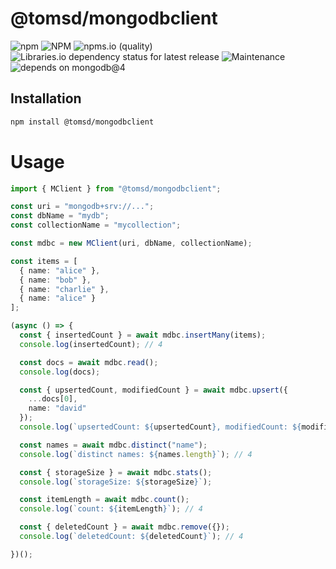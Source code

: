 # @tomsd/mongodbclient

![npm](https://img.shields.io/npm/v/@tomsd/mongodbclient)
![NPM](https://img.shields.io/npm/l/@tomsd/mongodbclient)
![npms.io (quality)](https://img.shields.io/npms-io/quality-score/@tomsd/mongodbclient)
![Libraries.io dependency status for latest release](https://img.shields.io/librariesio/release/npm/@tomsd/mongodbclient)
![Maintenance](https://img.shields.io/maintenance/yes/2022)
![depends on mongodb@4](https://img.shields.io/badge/depends%20on-mongodb@4-informational)

## Installation
``` sh
npm install @tomsd/mongodbclient
```

# Usage

``` typescript
import { MClient } from "@tomsd/mongodbclient";

const uri = "mongodb+srv://...";
const dbName = "mydb";
const collectionName = "mycollection";

const mdbc = new MClient(uri, dbName, collectionName);

const items = [
  { name: "alice" },
  { name: "bob" },
  { name: "charlie" },
  { name: "alice" }
];

(async () => {
  const { insertedCount } = await mdbc.insertMany(items);
  console.log(insertedCount); // 4

  const docs = await mdbc.read();
  console.log(docs);

  const { upsertedCount, modifiedCount } = await mdbc.upsert({
    ...docs[0],
    name: "david"
  });
  console.log(`upsertedCount: ${upsertedCount}, modifiedCount: ${modifiedCount}`);

  const names = await mdbc.distinct("name");
  console.log(`distinct names: ${names.length}`); // 4

  const { storageSize } = await mdbc.stats();
  console.log(`storageSize: ${storageSize}`);

  const itemLength = await mdbc.count();
  console.log(`count: ${itemLength}`); // 4

  const { deletedCount } = await mdbc.remove({});
  console.log(`deletedCount: ${deletedCount}`); // 4

})();

```
